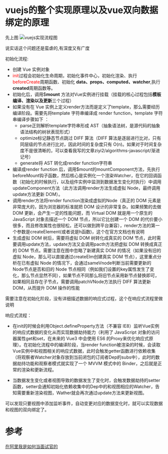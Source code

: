 # vuejs的整个实现原理以及vue双向数据绑定的原理

先上图
![vuejs实现流程图](https://user-gold-cdn.xitu.io/2019/5/13/16aae4f3b2aa9340?imageView2/0/w/1280/h/960/format/webp/ignore-error/1)

说实话这个问题还是蛮虐的,有深度又有广度

初始化流程:
- 创建 Vue 实例对象
- <font color="red">init</font>过程会初始化生命周期，初始化事件中心，初始化渲染、执行<font color="red">beforeCreate</font>周期函数、初始化 **data、props、computed、watcher**,执行**created**周期函数等。
- 初始化后，调用$**mount** 方法对Vue实例进行挂载（挂载的核心过程包括**模板编译、渲染以及更新**三个过程）
- 如果没有在 Vue 实例上定义render方法而是定义了template，那么需要经历编译阶段。需要先将template 字符串编译成 render function，template 字符串编译步骤如下 ：
  - parse正则解析template字符串形成 AST（抽象语法树，是源代码的抽象语法结构的树状表现形式）
  - optimize标记静态节点跳过 DIFF 算法（DIFF 算法是逐层进行比对，只有同层级的节点进行比对，因此时间的复杂度只有 O(n)。如果对于时间复杂度不是很清晰的，可以查看我写的文章ziyi2/algorithms-javascript/渐进记号）
  - generate将 AST 转化成render function字符串
- 编译成render function 后，调用$mount的mountComponent方法，先执行beforeMount钩子函数，然后核心是实例化一个渲染Watcher，在它的回调函数（初始化的时候执行，以及组件实例中监测到数据发生变化时执行）中调用updateComponent方法（此方法调用render方法生成虚拟 Node，最终调用update方法更新 DOM）。
- 调用render方法将render function渲染成虚拟的Node（真正的 DOM 元素是非常庞大的，因为浏览器的标准就把 DOM 设计的非常复杂。如果频繁的去做 DOM 更新，会产生一定的性能问题，而 Virtual DOM 就是用一个原生的 JavaScript 对象去描述一个 DOM 节点，所以它比创建一个 DOM 的代价要小很多，而且修改属性也很轻松，还可以做到跨平台兼容），render方法的第一个参数是createElement(或者说是h函数)，这个在官方文档也有说明
- 生成虚拟 DOM 树后，需要将虚拟 DOM 树转化成真实的 DOM 节点，此时需要调用update方法，update方法又会调用pacth方法把虚拟 DOM 转换成真正的 DOM 节点。需要注意在图中忽略了新建真实 DOM 的情况（如果没有旧的虚拟 Node，那么可以直接通过createElm创建真实 DOM 节点），这里重点分析在已有虚拟 Node 的情况下，会通过sameVnode判断当前需要更新的 Node节点是否和旧的 Node 节点相同（例如我们设置的key属性发生了变化，那么节点显然不同），如果节点不同那么将旧节点采用新节点替换即可，如果相同且存在子节点，需要调用patchVNode方法执行 DIFF 算法更新 DOM，从而提升   DOM 操作的性能

需要注意在初始化阶段，没有详细描述数据的响应式过程，这个在响应式流程里做说明

响应式流程：
- 在init的时候会利用Object.defineProperty方法（不兼容 IE8）监听Vue实例的响应式数据的变化从而实现数据劫持能力（利用了 JavaScript 对象的访问器属性get和set，在未来的 Vue3 中会使用 ES6 的Proxy来优化响应式原理）。在初始化流程中的编译阶段，当render function被渲染的时候，会读取Vue实例中和视图相关的响应式数据，此时会触发getter函数进行依赖收集（将观察者Watcher对象存放到当前闭包的订阅者Dep的subs中），此时的数据劫持功能和观察者模式就实现了一个 MVVM 模式中的  Binder，之后就是正常的渲染和更新流程。

- 当数据发生变化或者视图导致的数据发生了变化时，会触发数据劫持的setter函数，setter会通知初始化依赖收集中的Dep中的和视图相应的Watcher，告知需要重新渲染视图，Wather就会再次通过update方法来更新视图。

可以发现只要视图中添加监听事件，自动变更对应的数据变化时，就可以实现数据和视图的双向绑定了。









# 参考
[在阿里我是如何当面试官的](https://juejin.im/post/5e6ebfa86fb9a07ca714d0ec#heading-47)